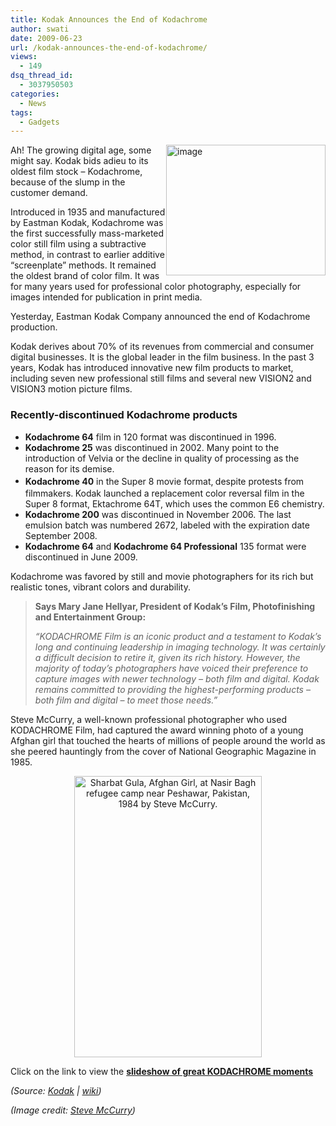 ```yaml
---
title: Kodak Announces the End of Kodachrome
author: swati
date: 2009-06-23
url: /kodak-announces-the-end-of-kodachrome/
views:
  - 149
dsq_thread_id:
  - 3037950503
categories:
  - News
tags:
  - Gadgets
---
```

<img class="alignright wp-image-52151" style="border: 0pt none;margin-left: 0px;margin-right: 0px" src="http://cdn.devilsworkshop.org/files/2009/06/image-thumb2.png" border="0" alt="image" width="255" height="209" align="right" />

Ah! The growing digital age, some might say. Kodak bids adieu to its oldest film stock – Kodachrome, because of the slump in the customer demand.

Introduced in 1935 and manufactured by Eastman Kodak, Kodachrome was the first successfully mass-marketed color still film using a subtractive method, in contrast to earlier additive &#8220;screenplate&#8221; methods. It remained the oldest brand of color film. It was for many years used for professional color photography, especially for images intended for publication in print media.

Yesterday, Eastman Kodak Company announced the end of Kodachrome production.

Kodak derives about 70% of its revenues from commercial and consumer digital businesses. It is the global leader in the film business. In the past 3 years, Kodak has introduced innovative new film products to market, including seven new professional still films and several new VISION2 and VISION3 motion picture films.

### **Recently-discontinued Kodachrome products**

  * **Kodachrome 64** film in 120 format was discontinued in 1996.
  * **Kodachrome 25** was discontinued in 2002. Many point to the introduction of Velvia or the decline in quality of processing as the reason for its demise.
  * **Kodachrome 40** in the Super 8 movie format,<sup> </sup>despite protests from filmmakers.<sup> </sup>Kodak launched a replacement color reversal film in the Super 8 format, Ektachrome 64T, which uses the common E6 chemistry.
  * **Kodachrome 200** was discontinued in November 2006. The last emulsion batch was numbered 2672, labeled with the expiration date September 2008.
  * **Kodachrome 64** and **Kodachrome 64 Professional** 135 format were discontinued in June 2009.

Kodachrome was favored by still and movie photographers for its rich but realistic tones, vibrant colors and durability.

> **Says Mary Jane Hellyar, President of Kodak’s Film, Photofinishing and Entertainment Group:**
> 
> *“KODACHROME Film is an iconic product and a testament to Kodak’s long and continuing leadership in imaging technology. It was certainly a difficult decision to retire it, given its rich history. However, the majority of today&#8217;s photographers have voiced their preference to capture images with newer technology – both film and digital. Kodak remains committed to providing the highest-performing products – both film and digital – to meet those needs.”*

Steve McCurry, a well-known professional photographer who used KODACHROME Film, had captured the award winning photo of a young Afghan girl that touched the hearts of millions of people around the world as she peered hauntingly from the cover of National Geographic Magazine in 1985.

<p style="text-align: center">
  <img class="aligncenter" style="border: 0pt none" src="http://cdn.devilsworkshop.org/files/2009/06/clip-image00232.jpg" border="0" alt="Sharbat Gula, Afghan Girl, at Nasir Bagh refugee camp near Peshawar, Pakistan, 1984 by Steve McCurry." width="300" height="450" />
</p>

Click on the link to view the **<a href="http://www.kodak.com/eknec/PageQuerier.jhtml?pq-path=15398" onclick="_gaq.push(['_trackEvent', 'outbound-article', 'http://www.kodak.com/eknec/PageQuerier.jhtml?pq-path=15398', 'slideshow of great KODACHROME moments']);" >slideshow of great KODACHROME moments</a>**

*(Source: *<a href="http://www.kodak.com/eknec/PageQuerier.jhtml?pq-path=2709&gpcid=0900688a80b4e692&ignoreLocale=true&pq-locale=en_US&_requestid=8561" onclick="_gaq.push(['_trackEvent', 'outbound-article', 'http://www.kodak.com/eknec/PageQuerier.jhtml?pq-path=2709&gpcid=0900688a80b4e692&ignoreLocale=true&pq-locale=en_US&_requestid=8561', 'Kodak']);" ><em>Kodak</em></a> | <a href="http://en.wikipedia.org/wiki/Kodachrome" onclick="_gaq.push(['_trackEvent', 'outbound-article', 'http://en.wikipedia.org/wiki/Kodachrome', 'wiki']);" ><em>wiki</em></a>*)*

*(Image credit: *<a href="http://homepage.1000words.kodak.com/default.asp?item=2388083" onclick="_gaq.push(['_trackEvent', 'outbound-article', 'http://homepage.1000words.kodak.com/default.asp?item=2388083', 'Steve McCurry']);" ><em>Steve McCurry</em></a>*)*
